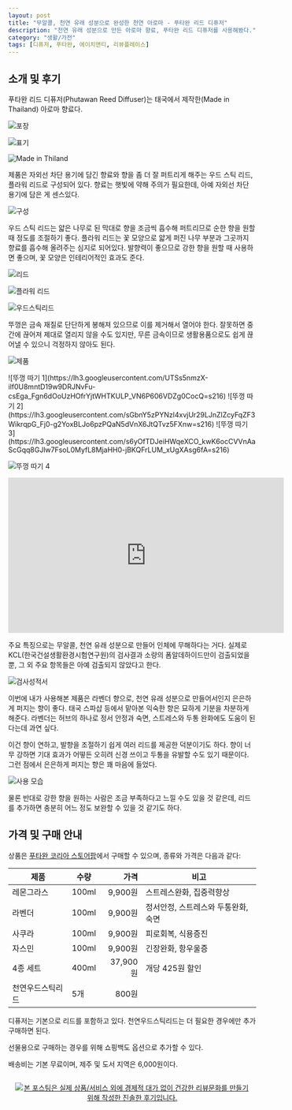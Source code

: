 ```yaml
---
layout: post
title: "무알콜, 천연 유래 성분으로 완성한 천연 아로마 - 푸타완 리드 디퓨저"
description: "천연 유래 성분으로 만든 아로마 향료, 푸타완 리드 디퓨저를 사용해봤다."
category: "생활/가전"
tags: [디퓨저, 푸타완, 에이치앤티, 리뷰플레이스]
---
```


## 소개 및 후기

푸타완 리드 디퓨저(Phutawan Reed Diffuser)는
태국에서 제작한(Made in Thailand) 아로마 향료다.

![포장](https://lh3.googleusercontent.com/V9_xw8QCr-sp3KerRGGg6wgnGo_WrrM46unmoHruHxgclNJKVyy-AFmFs4C5WSMQzajuV8a0BNtZyg=s560)

![표기](https://lh3.googleusercontent.com/ini9ERvigzVCdttO8qR7mL6-X-34y8YWwxbElYu7JjuocWVD8ikzKaWc6XDhSwRcBYG5tWiN4e6Q5g=s560)

![Made in Thiland](https://lh3.googleusercontent.com/klmxIMq6gqzQONpTl2aJ1VMGi749dO3bcZN32bxkd9vcnbTZPFvsk4GCm2dftwk7t9DkvCN0tLAtJA=s560)

제품은 자외선 차단 용기에 담긴 향료와
향을 좀 더 잘 퍼트리게 해주는
우드 스틱 리드, 플라워 리드로 구성되어 있다.
향료는 햇빛에 약해 주의가 필요한데,
아예 자외선 차단 용기에 담은 게 센스있다.

![구성](https://lh3.googleusercontent.com/Hx9TvA3zlOfRlE2lHAccpxY9cwo1ShfaHIAa6ExwCzh78e-c6bHGGxFjLGaa6WTqxd39-u0kiIkgug=s560)

우드 스틱 리드는 얇은 나무로 된 막대로
향을 조금씩 흡수해 퍼트리므로
순한 향을 원할 때 정도를 조절하기 좋다.
플라워 리드는 꽃 모양으로 얇게 퍼진 나무 부분과
그곳까지 향료를 흡수해 올려주는 심지로 되어있다.
발향력이 좋으므로 강한 향을 원할 때 사용하면 좋으며,
꽃 모양은 인테리어적인 효과도 준다.

![리드](https://lh3.googleusercontent.com/PzruU0roqwUVeJJii68jydBRcrmUkeVoNWNmoaKl1tSW9ys05W60LUhy_-EADvpxQp5DhXeONJ7Vpg=s560)

![플라워 리드](https://lh3.googleusercontent.com/6ezWBOP43gD5DpcpiKAqv1MlNNAXO0xniOzha9wRS7WFLwhH4hBv01C7mrzQ9Q8ghPkqvMBkyvs-Bw=s560)

![우드스틱리드](https://lh3.googleusercontent.com/qLzn2N0VkGb0aTu1Gn7vFFTWAi3knAsuNItIozrji0NhK2sa-NMqxd8POpqRUUhdUcsiPwt5eysfdg=s560)

뚜껑은 금속 재질로 단단하게 봉해져 있으므로 이를 제거해서 열어야 한다.
잘못하면 중간에 끊어져 제대로 열리지 않을 수도 있지만,
무른 금속이므로 생활용품으로도 쉽게 끊어낼 수 있으니 걱정하지 않아도 된다.

![제품](https://lh3.googleusercontent.com/2XPwhsck8fK1M4RQxzQcsLfoYmIdYDoMRImsXUi2PMTrndfGEv4_RNS36CvzwJ0RlsCUgMCHEFgH9w=s560)

<p class="center" markdown="1">
![뚜껑 따기 1](https://lh3.googleusercontent.com/UTSs5nmzX-ilf0U8mntD19w9DRJNvFu-csEga_Fgn6dOoUzHOfrYjtWHTKULP_VN6P606VDZg0CocQ=s216)
![뚜껑 따기 2](https://lh3.googleusercontent.com/sGbnY5zPYNzl4xvjUr29LJnZlZcyFqZF3WikrqpG_Fj0-g2YoxBLJo6pzPQaN5dVnX6JtQTvz5FXnw=s216)
![뚜껑 따기 3](https://lh3.googleusercontent.com/s6yOfTDJeiHWqeXCO_kwK6ocCVVnAaScGqq8GJlw7FsoL0MyfL8MjaHH0-jBKQFrLUM_xUgXAsg6fA=s216)
</p>

![뚜껑 따기 4](https://lh3.googleusercontent.com/BSOuJWw3amfKxVERkeJLwrOL95IAIpYUKfnTAh6-l8hJ4irDCWU_M3aF8ZrsgNXUljed6Pf64hZ-hw=s560)

<center><iframe width="560" height="315" src="https://www.youtube.com/embed/msn1Jqvuk5w" frameborder="0" allow="autoplay; encrypted-media" allowfullscreen></iframe></center>

주요 특징으로는 무알콜, 천연 유래 성분으로 만들어 인체에 무해하다는 거다.
실제로 KCL(한국건설생활환경시험연구원)의 검사결과 소량의 폼알데하이드만이 검출되었을 뿐,
그 외 주요 항목들은 아예 검출되지 않았다고 한다.

![검사성적서](https://lh3.googleusercontent.com/Ow8I9wIJL_NIwoOpr5B94GeMiNl2GhZcvuqp3yfNPL0G5bOmAvnwhsOQrwwGCB2QPl5a7q7g4Kmykg=s560)

이번에 내가 사용해본 제품은 라벤더 향으로,
천연 유래 성분으로 만들어서인지 은은하게 퍼지는 향이 좋다.
태국 스파샵 등에서 맡아본 익숙한 향은 묘하게 기분을 차분하게 해준다.
라벤더는 허브의 하나로 정서 안정과 숙면, 스트레스와 두통 완화에도 도움이 된다는데 과연 싶다.

이건 향이 연하고, 발향을 조절하기 쉽게 여러 리드를 제공한 덕분이기도 하다.
향이 너무 강하면 기대 효과가 어떻든 오히려 신경 쓰이고 두통을 유발할 수도 있기 때문이다.
그런 점에서 은은하게 퍼지는 향은 꽤 마음에 들었다.

![사용 모습](https://lh3.googleusercontent.com/WX875-MhdvxVTCCMX36E_AMRg3w-Vc36P15riWV1lTNWA8vbXSynvFc4lfqtgKHuUhaByd9-wLHAZQ=s560)

물론 반대로 강한 향을 원하는 사람은 조금 부족하다고 느낄 수도 있을 것 같은데,
리드를 추가하면 충분히 어느 정도 보완할 수 있을 것 같기도 하다.



## 가격 및 구매 안내

상품은 [푸타완 코리아 스토어팜](http://smartstore.naver.com/phutawanshop)에서 구매할 수 있으며,
종류와 가격은 다음과 같다:

제품              | 수량  | 가격     | 비고
------------------|-------|---------:|-------
레몬그라스        | 100ml |  9,900원 | 스트레스완화, 집중력향상
라벤더            | 100ml |  9,900원 | 정서안정, 스트레스와 두통완화, 숙면
사쿠라            | 100ml |  9,900원 | 피로회복, 식용증진
자스민            | 100ml |  9,900원 | 긴장완화, 항우울증
4종 세트          | 400ml | 37,900원 | 개당 425원 할인
천연우드스틱리드  | 5개   |    800원 |

디퓨저는 기본으로 리드를 포함하고 있다.
천연우드스틱리드는 더 필요한 경우에만 추가 구매하면 된다.

선물용으로 구매하는 경우를 위해 쇼핑백도 옵션으로 추가할 수 있다.

배송비는 기본 무료이며,
제주 및 도서 지역은 6,000원이다.



<div style="text-align: center; padding: 1em;"><a href="http://reviewplace.co.kr/detail.php?number=12310" target="_blank"><img src="http://reviewplace.co.kr/blog_traffic.php?key=MTIzMTB8cmV6bm9h" border="0" alt="본 포스팅은 실제 상품/서비스 외에 경제적 대가 없이 건강한 리뷰문화를 만들기 위해 작성한 진솔한 후기입니다."></a></div>
